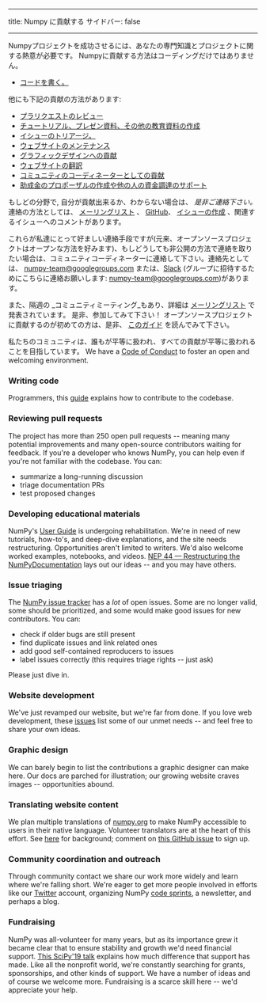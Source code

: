 - - -
title: Numpy に貢献する サイドバー: false
- - -

Numpyプロジェクトを成功させるには、あなたの専門知識とプロジェクトに関する熱意が必要です。 Numpyに貢献する方法はコーディングだけではありません。

- [コードを書く。](#writing-code)

他にも下記の貢献の方法があります:

- [プラリクエストのレビュー](#reviewing-pull-requests)
- [チュートリアル、プレゼン資料、その他の教育資料の作成](#developing-educational-materials)
- [イシューのトリアージ。](#issue-triaging)
- [ウェブサイトのメンテナンス](#website-development)
- [グラフィックデザインへの貢献](#graphic-design)
- [ウェブサイトの翻訳](#translating-website-content)
- [コミュニティのコーディネーターとしての貢献](#community-coordination-and-outreach)
- [助成金のプロポーザルの作成や他の人の資金調達のサポート](#fundraising)

もしどの分野で, 自分が貢献出来るか、わからない場合は、 _是非ご連絡下さい。_ 連絡の方法としては、 [メーリングリスト](https://mail.python.org/mailman/listinfo/numpy-discussion) 、 [GitHub](http://github.com/numpy/numpy)、 [イシューの作成](https://github.com/numpy/numpy/issues) 、関連するイシューへのコメントがあります。

これらが私達にとって好ましい連絡手段ですが(元来、オープンソースプロジェクトはオープンな方法を好みます)、もしどうしても非公開の方法で連絡を取りたい場合は、コミュニティコーディネーターに連絡して下さい。連絡先としては、 <numpy-team@googlegroups.com> または、[Slack](https://numpy-team.slack.com) (グループに招待するためにこちらに連絡お願いします: <numpy-team@googlegroups.com>)があります。

また、隔週の _コミュニティミーティング_もあり、詳細は [メーリングリスト](https://mail.python.org/mailman/listinfo/numpy-discussion) で発表されています。 是非、参加してみて下さい！ オープンソースプロジェクトに貢献するのが初めての方は、是非、 [このガイド](https://opensource.guide/how-to-contribute/) を読んでみて下さい。

私たちのコミュニティは、誰もが平等に扱われ、すべての貢献が平等に扱われることを目指しています。 We have a [Code of Conduct](/code-of-conduct) to foster an open and welcoming environment.

### Writing code

Programmers, this [guide](https://numpy.org/devdocs/dev/index.html#development-process-summary) explains how to contribute to the codebase.

### Reviewing pull requests
The project has more than 250 open pull requests -- meaning many potential improvements and many open-source contributors waiting for feedback. If you're a developer who knows NumPy, you can help even if you're not familiar with the codebase. You can:
* summarize a long-running discussion
* triage documentation PRs
* test proposed changes


### Developing educational materials

NumPy's [User Guide](https://numpy.org/devdocs) is undergoing rehabilitation. We're in need of new tutorials, how-to's, and deep-dive explanations, and the site needs restructuring. Opportunities aren't limited to writers. We'd also welcome worked examples, notebooks, and videos. [NEP 44 — Restructuring the NumPyDocumentation](https://numpy.org/neps/nep-0044-restructuring-numpy-docs.html) lays out our ideas -- and you may have others.


### Issue triaging

The [NumPy issue tracker](https://github.com/numpy/numpy/issues) has a _lot_ of open issues. Some are no longer valid, some should be prioritized, and some would make good issues for new contributors.  You can:

* check if older bugs are still present
* find duplicate issues and link related ones
* add good self-contained reproducers to issues
* label issues correctly (this requires triage rights -- just ask)

Please just dive in.


### Website development

We've just revamped our website, but we're far from done. If you love web development, these [issues](https://github.com/numpy/numpy.org/issues?q=is%3Aissue+is%3Aopen+label%3Adesign) list some of our unmet needs -- and feel free to share your own ideas.


### Graphic design

We can barely begin to list the contributions a graphic designer can make here. Our docs are parched for illustration; our growing website craves images -- opportunities abound.


### Translating website content

We plan multiple translations of [numpy.org](https://numpy.org) to make NumPy accessible to users in their native language. Volunteer translators are at the heart of this effort.  See [here](https://numpy.org/neps/nep-0028-website-redesign.html#translation-multilingual-i18n) for background; comment on [this GitHub issue](https://github.com/numpy/numpy.org/issues/55) to sign up.


### Community coordination and outreach

Through community contact we share our work more widely and learn where we're falling short. We're eager to get more people involved in efforts like our [Twitter](https://twitter.com/numpy_team) account, organizing NumPy [code sprints](https://scisprints.github.io/), a newsletter, and perhaps a blog.

### Fundraising

NumPy was all-volunteer for many years, but as its importance grew it became clear that to ensure stability and growth we'd need financial support. [This SciPy'19 talk](https://www.youtube.com/watch?v=dBTJD_FDVjU) explains how much difference that support has made. Like all the nonprofit world, we're constantly searching for grants, sponsorships, and other kinds of support. We have a number of ideas and of course we welcome more. Fundraising is a scarce skill here  -- we'd appreciate your help.

